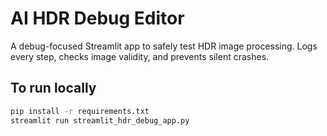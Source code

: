 # AI HDR Debug Editor

A debug-focused Streamlit app to safely test HDR image processing.
Logs every step, checks image validity, and prevents silent crashes.

## To run locally
```bash
pip install -r requirements.txt
streamlit run streamlit_hdr_debug_app.py
```
